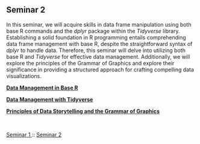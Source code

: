 ## Seminar 2


In this seminar, we will acquire skills in data frame manipulation using both base R commands and the _dplyr_ package within the _Tidyverse_ library. Establishing a solid foundation in R programming entails comprehending data frame management with base R, despite the straightforward syntax of _dplyr_ to handle data. Therefore, this seminar will delve into utilizing both base R and _Tidyverse_ for effective data management. Additionally, we will explore the principles of the Grammar of Graphics and explore their significance in providing a structured approach for crafting compelling data visualizations.


<a style="font-weight:bold"  href="https://nicholas-sim.github.io/ANL501-Data-Visualisation-and-Storytelling/seminar_2/data_baseR">  Data Management in Base R </a>


<a style="font-weight:bold"  href="https://nicholas-sim.github.io/ANL501-Data-Visualisation-and-Storytelling/seminar_2/data_tidyverse">  Data Management with Tidyverse </a>


<a style="font-weight:bold"  href="https://nicholas-sim.github.io/ANL501-Data-Visualisation-and-Storytelling/seminar_1/grammarofgraphics"> Principles of Data Storytelling and the Grammar of Graphics </a>




<br>

<a href="https://nicholas-sim.github.io/ANL501-Data-Visualisation-and-Storytelling/seminar_1/"> Seminar 1 </a> :: <a href="https://nicholas-sim.github.io/ANL501-Data-Visualisation-and-Storytelling/seminar_2/"> Seminar 2 </a> 
